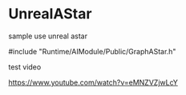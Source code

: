 # UnrealAStar

sample use unreal astar

#include "Runtime/AIModule/Public/GraphAStar.h"

test video

https://www.youtube.com/watch?v=eMNZVZjwLcY
